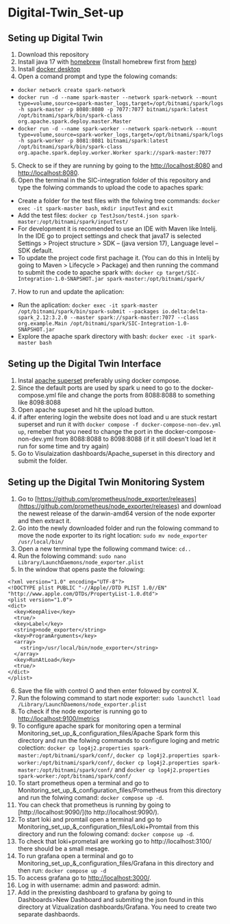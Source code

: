 # Digital-Twin_Set-up

## Seting up Digital Twin

1. Download this repository
2. Install java 17 with [homebrew](https://formulae.brew.sh/formula/openjdk@17) (Install homebrew first from [here](https://brew.sh))
3. Install [docker desktop](https://www.docker.com/products/docker-desktop/)
4. Open a comand prompt and type the folowing comands:
- `docker network create spark-network`
- `docker run -d --name spark-master --network spark-network --mount type=volume,source=spark-master_logs,target=/opt/bitnami/spark/logs -h spark-master -p 8080:8080 -p 7077:7077 bitnami/spark:latest /opt/bitnami/spark/bin/spark-class org.apache.spark.deploy.master.Master`
- `docker run -d --name spark-worker --network spark-network --mount type=volume,source=spark-worker_logs,target=/opt/bitnami/spark/logs -h spark-worker -p 8081:8081 bitnami/spark:latest /opt/bitnami/spark/bin/spark-class org.apache.spark.deploy.worker.Worker spark://spark-master:7077`
5. Check to se if they are running by going to the [http://localhost:8080](http://localhost:8080) and [http://localhost:8080](http://localhost:8080).
6. Open the terminal in the SIC-integration folder of this repository and type the folwing commands to upload the code to apaches spark:
- Create a folder for the test files with the folwing tree commands: `docker exec -it spark-master bash`, `mkdir inputTest` and `exit`
- Add the test files: `docker cp TestJson/test4.json spark-master:/opt/bitnami/spark/inputTest/`
- For development it is recomended to use an IDE with Maven like Intelij. In the IDE go to project settings and check that java17 is selected
Settings > Project structure > SDK – (java version 17), Language level – SDK default.
- To update the project code first pachage it. (You can do this in Intelij by going to Maven > Lifecycle > Package) and then running the command to submit the code to apache spark with: `docker cp target/SIC-Integration-1.0-SNAPSHOT.jar spark-master:/opt/bitnami/spark/`
7. How to run and update the aplication:
- Run the aplication: `docker exec -it spark-master /opt/bitnami/spark/bin/spark-submit --packages io.delta:delta-spark_2.12:3.2.0 --master spark://spark-master:7077 --class org.example.Main /opt/bitnami/spark/SIC-Integration-1.0-SNAPSHOT.jar` 
- Explore the apache spark directory with bash: `docker exec -it spark-master bash` 

## Seting up the Digital Twin Interface

1. Instal [apache superset](https://superset.apache.org/docs/installation/docker-compose) preferably using docker compose.
2. Since the default ports are used by spark u need to go to the docker-compose.yml file and change the ports from 8088:8088 to something like 8098:8088
3. Open apache supeset and hit the upload button.
4. if after entering login the website does not load and u are stuck restart superset and run it with `docker compose -f docker-compose-non-dev.yml up`, remeber that you need to change the port in the docker-compose-non-dev.yml from 8088:8088 to 8098:8088 (if it still doesn't load let it run for some time and try again)
5. Go to Visulaization dashboards/Apache_superset in this directory and submit the folder.

## Seting up the Digital Twin Monitoring System

1. Go to [https://github.com/prometheus/node_exporter/releases](https://github.com/prometheus/node_exporter/releases) and download the newest release of the darwin-amd64 version of the node exporter and then extract it.
2. Go into the newly downloaded folder and run the folowing command to move the node exporter to its right location: `sudo mv node_exporter /usr/local/bin/`
3. Open a new terminal type the following command twice: `cd..`
4. Run the folowing command: `sudo nano Library/LaunchDaemons/node_exporter.plist`
5. In the window that opens paste the folowing:
~~~
<?xml version="1.0" encoding="UTF-8"?> 
<!DOCTYPE plist PUBLIC "-//Apple//DTD PLIST 1.0//EN" "http://www.apple.com/DTDs/PropertyList-1.0.dtd"> 
<plist version="1.0"> 
<dict> 
  <key>KeepAlive</key> 
  <true/> 
  <key>Label</key> 
  <string>node_exporter</string> 
  <key>ProgramArguments</key> 
  <array> 
    <string>/usr/local/bin/node_exporter</string> 
  </array> 
  <key>RunAtLoad</key> 
  <true/> 
</dict> 
</plist> 
~~~
6. Save the file with control O and then enter folowed by control X.
7. Run the folowing command to start node exporter: `sudo launchctl load /Library/LaunchDaemons/node_exporter.plist`
8. To check if the node exporter is running go to [http://localhost:9100/metrics](http://localhost:9100/metrics)
9. To configure apache spark for monitoring open a terminal Monitoring_set_up_&_configuration_files/Apache Spark form this directory and run the folwing commands to configure loging and metric colection: `docker cp log4j2.properties spark-master:/opt/bitnami/spark/conf/`, `docker cp log4j2.properties spark-worker:/opt/bitnami/spark/conf/`, `docker cp log4j2.properties spark-master:/opt/bitnami/spark/conf/` and `docker cp log4j2.properties spark-worker:/opt/bitnami/spark/conf/`
10. To start prometheus open a terminal and go to Monitoring_set_up_&_configuration_files/Prometheus from this directory and run the folwing comand: `docker compose up -d`.
11. You can check that prometheus is running by going to [http://localhost:9090/](to http://localhost:9090/).
12. To start loki and promtail open a terminal and go to Monitoring_set_up_&_configuration_files/Loki+Promtail from this directory and run the folowing comand: `docker compose up -d`.
13. To check that loki+prometail are working go to http://localhost:3100/ there should be a small mesage.
14. To run grafana open a terminal and go to Monitoring_set_up_&_configuration_files/Grafana in this directory and then run: `docker compose up -d`
15. To access grafana go to [http://localhost:3000/](http://localhost:3000/).
16. Log in with username: admin and pasword: admin.
17. Add in the prexisting dashboard to grafana by going to Dashboards>New Dashboard and submiting the json found in this directory at Vizualization dashboards/Grafana. You need to create two separate dashbaords.

